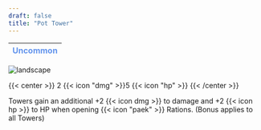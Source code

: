 ```yaml
---
draft: false
title: "Pot Tower"
---
```

| <span style="color:CornflowerBlue"> Uncommon </span> |
|--------|

![landscape](/images/towers/towerS_47.png)

{{< center >}}
2 {{< icon "dmg" >}}5 {{< icon "hp" >}}
{{< /center >}}

Towers gain an additional +2 {{< icon dmg >}} to damage and +2 {{< icon hp >}} to HP when opening {{< icon "paek" >}} Rations.
(Bonus applies to all Towers)